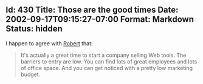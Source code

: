 Id: 430
Title: Those are the good times
Date: 2002-09-17T09:15:27-07:00
Format: Markdown
Status: hidden
--------------
I happen to agree with
[Robert](http://radio.weblogs.com/0001011/2002/09/16.html#a1462) that:

> It's actually a great time to start a company selling Web tools. The
> barriers to entry are low. You can find lots of great employees and
> lots of office space. And you can get noticed with a pretty low
> marketing budget.
